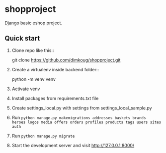 # shopproject
Django basic eshop project.

Quick start
-----------

1. Clone repo  like this::

      git clone  https://github.com/dimkoug/shopproject.git

2. Create a virtualenv inside backend folder::

    python -m venv venv

3. Activate venv

4. Install packages from requirements.txt file

5. Create settings_local.py with settings from settings_local_sample.py

6. Run `python manage.py makemigrations addresses baskets brands heroes logos media offers orders profiles products tags users sites auth`

7. Run `python manage.py migrate`

8. Start the development server and visit http://127.0.0.1:8000/
